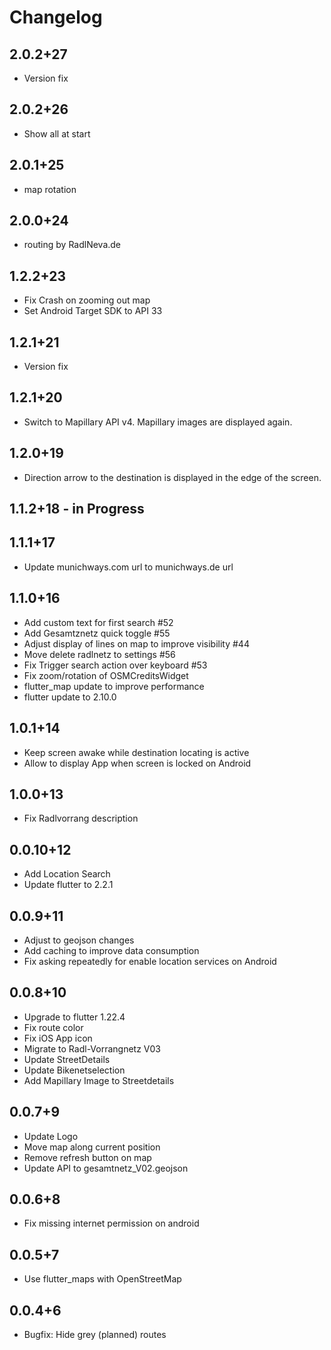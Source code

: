 # Changelog

##  2.0.2+27
* Version fix

##  2.0.2+26
* Show all at start

##  2.0.1+25
* map rotation

##  2.0.0+24
* routing by RadlNeva.de
  
##  1.2.2+23
* Fix Crash on zooming out map
* Set Android Target SDK to API 33

##  1.2.1+21
* Version fix

##  1.2.1+20
* Switch to Mapillary API v4. Mapillary images are displayed again.

##  1.2.0+19
* Direction arrow to the destination is displayed in the edge of the screen.

## 1.1.2+18 - in Progress

## 1.1.1+17
* Update munichways.com url to munichways.de url

## 1.1.0+16
* Add custom text for first search #52
* Add Gesamtznetz quick toggle #55
* Adjust display of lines on map to improve visibility #44
* Move delete radlnetz to settings #56
* Fix Trigger search action over keyboard #53
* Fix zoom/rotation of OSMCreditsWidget
* flutter_map update to improve performance
* flutter update to 2.10.0

## 1.0.1+14
* Keep screen awake while destination locating is active
* Allow to display App when screen is locked on Android

## 1.0.0+13
* Fix Radlvorrang description

## 0.0.10+12
* Add Location Search
* Update flutter to 2.2.1

## 0.0.9+11
* Adjust to geojson changes
* Add caching to improve data consumption
* Fix asking repeatedly for enable location services on Android

## 0.0.8+10
* Upgrade to flutter 1.22.4
* Fix route color
* Fix iOS App icon
* Migrate to Radl-Vorrangnetz V03
* Update StreetDetails
* Update Bikenetselection
* Add Mapillary Image to Streetdetails

## 0.0.7+9
* Update Logo
* Move map along current position
* Remove refresh button on map
* Update API to gesamtnetz_V02.geojson

## 0.0.6+8
* Fix missing internet permission on android

## 0.0.5+7
* Use flutter_maps with OpenStreetMap

## 0.0.4+6
* Bugfix: Hide grey (planned) routes
